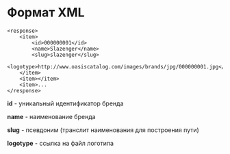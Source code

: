 # Формат XML

```text
<response>
    <item>
        <id>000000001</id>
        <name>Slazenger</name>
        <slug>slazenger</slug>
        <logotype>http://www.oasiscatalog.com/images/brands/jpg/000000001.jpg</logotype>
    </item>
    <item></item>
    <item>...
</response>
```

**id** - уникальный идентификатор бренда

**name** - наименование бренда

**slug** - псевдоним \(транслит наименования для построения пути\)

**logotype** - ссылка на файл логотипа

